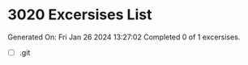 # 3020 Excersises List 
Generated On: Fri Jan 26 2024 13:27:02
Completed 0 of 1 excersises.

- [ ] .git
